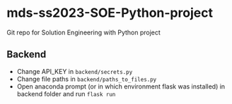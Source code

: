 # mds-ss2023-SOE-Python-project
Git repo for Solution Engineering with Python project

## Backend
* Change API_KEY in `backend/secrets.py`
* Change file paths in `backend/paths_to_files.py`
* Open anaconda prompt (or in which environment flask was installed) in backend folder and run `flask run`